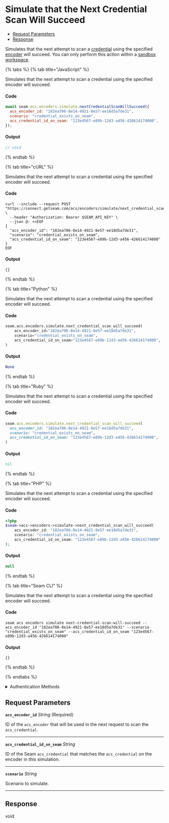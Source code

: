 # Simulate that the Next Credential Scan Will Succeed

- [Request Parameters](#request-parameters)
- [Response](#response)

Simulates that the next attempt to scan a [credential](../../../../capability-guides/access-systems/managing-credentials.md) using the specified [encoder](../../../../capability-guides/access-systems/working-with-card-encoders-and-scanners/README.md) will succeed. You can only perform this action within a [sandbox workspace](../../../../core-concepts/workspaces/README.md#sandbox-workspaces).


{% tabs %}
{% tab title="JavaScript" %}

Simulates that the next attempt to scan a credential using the specified encoder will succeed.

#### Code

```javascript
await seam.acs.encoders.simulate.nextCredentialScanWillSucceed({
  acs_encoder_id: "182ea706-8e14-4921-8e57-ee18d5a7de31",
  scenario: "credential_exists_on_seam",
  acs_credential_id_on_seam: "123e4567-e89b-12d3-a456-426614174000",
});
```

#### Output

```javascript
// void
```
{% endtab %}

{% tab title="cURL" %}

Simulates that the next attempt to scan a credential using the specified encoder will succeed.

#### Code

```curl
curl --include --request POST "https://connect.getseam.com/acs/encoders/simulate/next_credential_scan_will_succeed" \
  --header "Authorization: Bearer $SEAM_API_KEY" \
  --json @- <<EOF
{
  "acs_encoder_id": "182ea706-8e14-4921-8e57-ee18d5a7de31",
  "scenario": "credential_exists_on_seam",
  "acs_credential_id_on_seam": "123e4567-e89b-12d3-a456-426614174000"
}
EOF
```

#### Output

```curl
{}
```
{% endtab %}

{% tab title="Python" %}

Simulates that the next attempt to scan a credential using the specified encoder will succeed.

#### Code

```python
seam.acs.encoders.simulate.next_credential_scan_will_succeed(
    acs_encoder_id="182ea706-8e14-4921-8e57-ee18d5a7de31",
    scenario="credential_exists_on_seam",
    acs_credential_id_on_seam="123e4567-e89b-12d3-a456-426614174000",
)
```

#### Output

```python
None
```
{% endtab %}

{% tab title="Ruby" %}

Simulates that the next attempt to scan a credential using the specified encoder will succeed.

#### Code

```ruby
seam.acs.encoders.simulate.next_credential_scan_will_succeed(
  acs_encoder_id: "182ea706-8e14-4921-8e57-ee18d5a7de31",
  scenario: "credential_exists_on_seam",
  acs_credential_id_on_seam: "123e4567-e89b-12d3-a456-426614174000",
)
```

#### Output

```ruby
nil
```
{% endtab %}

{% tab title="PHP" %}

Simulates that the next attempt to scan a credential using the specified encoder will succeed.

#### Code

```php
<?php
$seam->acs->encoders->simulate->next_credential_scan_will_succeed(
    acs_encoder_id: "182ea706-8e14-4921-8e57-ee18d5a7de31",
    scenario: "credential_exists_on_seam",
    acs_credential_id_on_seam: "123e4567-e89b-12d3-a456-426614174000"
);
```

#### Output

```php
null
```
{% endtab %}

{% tab title="Seam CLI" %}

Simulates that the next attempt to scan a credential using the specified encoder will succeed.

#### Code

```seam_cli
seam acs encoders simulate next-credential-scan-will-succeed --acs_encoder_id "182ea706-8e14-4921-8e57-ee18d5a7de31" --scenario "credential_exists_on_seam" --acs_credential_id_on_seam "123e4567-e89b-12d3-a456-426614174000"
```

#### Output

```seam_cli
{}
```
{% endtab %}

{% endtabs %}


<details>

<summary>Authentication Methods</summary>

- API key
- Personal access token
  <br>Must also include the `seam-workspace` header in the request.

To learn more, see [Authentication](https://docs.seam.co/latest/api/authentication).
</details>

## Request Parameters

**`acs_encoder_id`** *String* (Required)

ID of the `acs_encoder` that will be used in the next request to scan the `acs_credential`.

---

**`acs_credential_id_on_seam`** *String*

ID of the Seam `acs_credential` that matches the `acs_credential` on the encoder in this simulation.

---

**`scenario`** *String*

Scenario to simulate.

---


## Response

void
